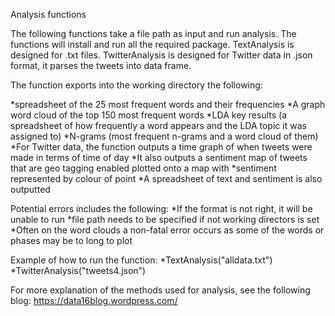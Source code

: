 Analysis functions

The following functions take a file path as input and run analysis.
The functions will install and run all the required package.
TextAnalysis is designed for .txt files.
TwitterAnalysis is designed for Twitter data in .json format, it parses the tweets into data frame.  

The function exports into the working directory the following:

*spreadsheet of the 25 most frequent words and their frequencies
*A graph word cloud of the top 150 most frequent words
*LDA key results (a spreadsheet of how frequently a word appears and the LDA topic it was assigned to)
*N-grams (most frequent n-grams and a word cloud of them)
*For Twitter data, the function outputs a time graph of when tweets were made in terms of time of day
*It also outputs a sentiment map of tweets that are geo tagging enabled plotted onto a map with 
*sentiment represented by colour of point
*A spreadsheet of text and sentiment is also outputted 

Potential errors includes the following:
*If the format is not right, it will be unable to run
*file path needs to be specified if not working directors is set
*Often on the word clouds a non-fatal error occurs as some of the words or phases may be to long to plot

Example of how to run the function:
*TextAnalysis("alldata.txt")
*TwitterAnalysis("tweets4.json")

For more explanation of the methods used for analysis, see the following blog: https://data16blog.wordpress.com/
